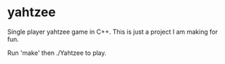 yahtzee
=======

Single player yahtzee game in C++. This is just a project I am making for fun.

Run 'make' then ./Yahtzee to play.
